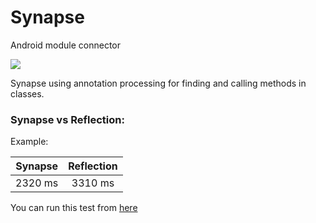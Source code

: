 # Synapse
Android module connector

<img src="./repo_files/logo.png"/>

Synapse using annotation processing for finding and calling methods in classes.

### Synapse vs Reflection:

Example:

| Synapse | Reflection |
|---------|:---------:|
 2320 ms  | 3310 ms |
 
 You can run this test from <a href="./app/src/test/java/com/synapse/TestReflectionVsSynapse.java">here</a>
